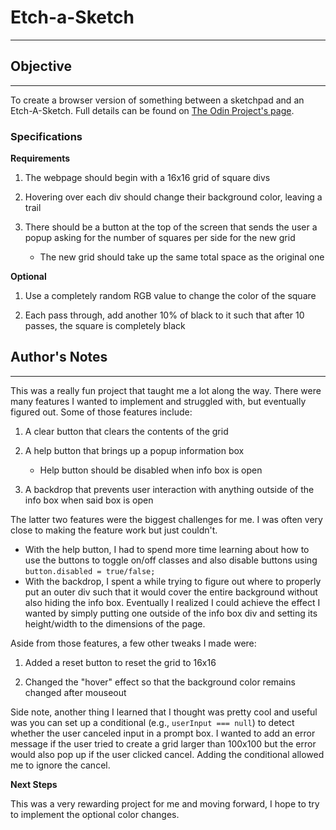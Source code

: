 # Etch-a-Sketch

-----

## Objective

-----

To create a browser version of something between a sketchpad and an Etch-A-Sketch. Full details can be found on [The Odin Project's page](https://www.theodinproject.com/lessons/foundations-etch-a-sketch).

### Specifications

**Requirements**

1. The webpage should begin with a 16x16 grid of square divs

2. Hovering over each div should change their background color, leaving a trail

3. There should be a button at the top of the screen that sends the user a popup asking for the number of squares per side for the new grid
    * The new grid should take up the same total space as the original one

**Optional** 
1. Use a completely random RGB value to change the color of the square

2. Each pass through, add another 10% of black to it such that after 10 passes, the square is completely black

## Author's Notes

-----

This was a really fun project that taught me a lot along the way. There were many features I wanted to implement and struggled with, but eventually figured out. Some of those features include:

1. A clear button that clears the contents of the grid

2. A help button that brings up a popup information box
    * Help button should be disabled when info box is open

3. A backdrop that prevents user interaction with anything outside of the info box when said box is open

The latter two features were the biggest challenges for me. I was often very close to making the feature work but just couldn't.
* With the help button, I had to spend more time learning about how to use the buttons to toggle on/off classes and also disable buttons using `button.disabled = true/false;`
* With the backdrop, I spent a while trying to figure out where to properly put an outer div such that it would cover the entire background without also hiding the info box. Eventually I realized I could achieve the effect I wanted by simply putting one outside of the info box div and setting its height/width to the dimensions of the page.

Aside from those features, a few other tweaks I made were:

1. Added a reset button to reset the grid to 16x16

2. Changed the "hover" effect so that the background color remains changed after mouseout

Side note, another thing I learned that I thought was pretty cool and useful was you can set up a conditional (e.g., `userInput === null`) to detect whether the user canceled input in a prompt box. I wanted to add an error message if the user tried to create a grid larger than 100x100 but the error would also pop up if the user clicked cancel. Adding the conditional allowed me to ignore the cancel.

**Next Steps**

This was a very rewarding project for me and moving forward, I hope to try to implement the optional color changes.